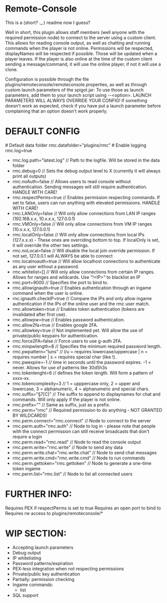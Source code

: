 # Remote-Console

This is a (short? ._.) readme now I guess?

Well in short, this plugin allows staff members (well anyone with the required permission node) to connect to the server using a custom client.
This allows for reading console output, as well as chatting and running commands when the player is not online.
Permissions will be respected, displayNames will be respected if possible. Those will be updated when a player leaves.
If the player is also online at the time of the custom client sending a message/command, it will use the online player, if not it will use a clone.

Configuration is possible through the file plugins/remoteconsole/remoteconsole.properties, as well as through custom launch parameters of the spigot.jar:
To use those as launch parameters, add them to your launch script using --\<option\>.
LAUNCH PARAMETERS WILL ALWAYS OVERRIDE YOUR CONFIG! If something doesn't work as expected, check if you have put a launch parameter before complaining that an option doesn't work properly.

# DEFAULT CONFIG
\# Default data folder
rmc.datafolder="plugins/rmc"
\# Enable logging
rmc.log=true
- rmc.log.path="latest.log"    // Path to the logfile. Will be stored in the data folder
- rmc.debug=0                  // Sets the debug output level to X (currently it will always print all outputs)
- rmc.noAuth=false             // Allows users to read console without authentication. Sending messages will still require authentication. HANDLE WITH CARE!
- rmc.respectPerms=true        // Enables permission respecting commands. If set to false, users can run anything with elevated permissions. HANDLE WITH CARE!
- rmc.LANOnly=false            // Will only allow connections from LAN IP ranges (192.168.x.x, 10.x.x.x, 127.0.0.1)
- rmc.VMOnly=false             // Will only allow connections from VM IP ranges (10.x.x.x, 127.0.0.1)
- rmc.localOnly=false          // Will only allow connections from local IPs (127.x.x.x) - These ones are overriding bottom to top. If localOnly is set, it will override the other two settings.
- rmc.noLocal=false            // Will disable the local join override permission. If not set, 127.0.0.1 will ALWAYS be able to connect
- rmc.localnoauth=true         // Will allow localhost connections to authenticate as any user without a password.
- rmc.whitelist=[]             // Will only allow connections from certain IP ranges. Allows for ranges and wildcards. Use "!\<IP>" to blacklist an IP
- rmc.port=9000                // Specifies the port to bind to.
- rmc.allowignauth=true        // Enables authentication through an ingame command when the user is online.
- rnc.ignauth.checkIP=true     // Compare the IPs and only allow ingame authentication if the IPs of the online user and the rmc user match.
- rmc.allowtoken=true          // Enables token authentication (tokens are invalidated after first use).
- rmc.allowpw=true             // Enables password authentication.
- rmc.allow2fa=true            // Enables google 2FA.
- rmc.allowkey=true            // Not implemented yet. Will allow the use of private/public keypairs for authentication.
- rmc.force2FA=false           // Force users to use g-auth 2FA.
- rmc.minpwlength=8            // Specifies the minimum required password length.
- rmc.pwpattern="luns"         // l/u = requires lowercase/uppercase | n = requires number | s = requires special char (like !).
- rmc.pwexpire=-1              // time in seconds until the password expires. -1 = never. Allows for use of patterns like 30d5h3s
- rmc.tokenlenght=6            // defines the token length. Will form a pattern of xxxx-xx.
- rmc.tokencomplexity=3        // 1 = upppercase only, 2 = upper and lowercase, 3 = alphanumeric, 4 = alphanumeric and special chars.
- rmc.suffix="§7[C]"           // The suffix to append to displaynames for chat and commands. Will only apply if the player is not online.
- rmc.prefix=""                // Same as suffix, just as a prefix.
- rmc.perm="rmc"                        // Required permission to do anything - NOT GRANTED BY WILDCARDS!
- rmc.perm.connect="rmc.connect"        // Node to connect to the server
- rmc.perm.auth="rmc.auth"              // Node to log in - please note that people with the connect permission can still receive broadcasts that don't require a login
- rmc.perm.read="rmc.read"              // Node to read the console output
- rmc.perm.write="rmc.write"            // Node to send any data
- rmc.perm.write.chat="rmc.write.chat"  // Node to send chat messages
- rmc.perm.write.cmd="rmc.write.cmd"    // Node to run commands
- rmc.perm.gettoken="rmc.gettoken"      // Node to generate a one-time token ingame
- rmc.perm.list="rmc.list"              // Node to list all connected users

# FURTHER INFO:

Requires PEX if respectPerms is set to true
Requires an open port to bind to
Requires rw access to plugins/remoteconsole/*

# WIP SECTION:

- Accepting launch parameters
- Debug output
- IP whitelisting
- Password patterns/expiration
- PEX-less integration when not respecting permissions
- Private/public key authentication
- Partially: permission checking
- Ingame commands:
  - list
- SQL support

